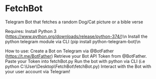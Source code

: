 # FetchBot
 Telegram Bot that fetches a random Dog/Cat picture or a bible verse

Requires: 
Install Python 3 (https://www.python.org/downloads/release/python-374/)\n
Install the python telegram module via CLI (pip install python-telegram-bot)\n

How to use:
Create a Bot on Telegram via @BotFather (https://t.me/BotFather)
Retrieve your Bot API Token from @BotFather.
Paste your Token into fetchBot.py
Run the bot with python via CLI (i.e python C:\User\Desktop\FetchBot\fetchBot.py)
Interact with the Bot with your user account via Telegram!